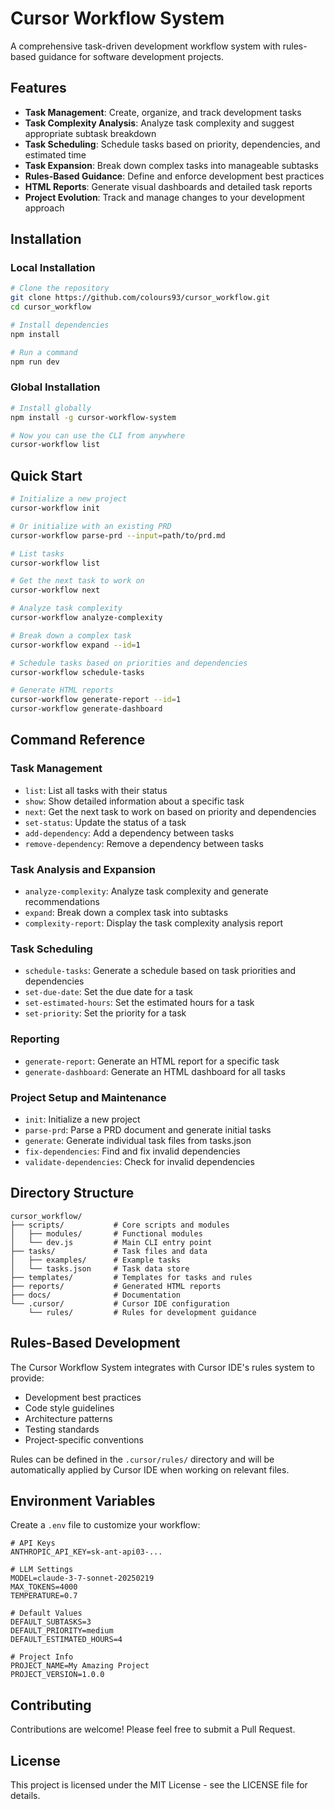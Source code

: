# Cursor Workflow System

A comprehensive task-driven development workflow system with rules-based guidance for software development projects.

## Features

- **Task Management**: Create, organize, and track development tasks
- **Task Complexity Analysis**: Analyze task complexity and suggest appropriate subtask breakdown
- **Task Scheduling**: Schedule tasks based on priority, dependencies, and estimated time
- **Task Expansion**: Break down complex tasks into manageable subtasks
- **Rules-Based Guidance**: Define and enforce development best practices
- **HTML Reports**: Generate visual dashboards and detailed task reports
- **Project Evolution**: Track and manage changes to your development approach

## Installation

### Local Installation

```bash
# Clone the repository
git clone https://github.com/colours93/cursor_workflow.git
cd cursor_workflow

# Install dependencies
npm install

# Run a command
npm run dev
```

### Global Installation

```bash
# Install globally
npm install -g cursor-workflow-system

# Now you can use the CLI from anywhere
cursor-workflow list
```

## Quick Start

```bash
# Initialize a new project
cursor-workflow init

# Or initialize with an existing PRD
cursor-workflow parse-prd --input=path/to/prd.md

# List tasks
cursor-workflow list

# Get the next task to work on
cursor-workflow next

# Analyze task complexity
cursor-workflow analyze-complexity

# Break down a complex task
cursor-workflow expand --id=1

# Schedule tasks based on priorities and dependencies
cursor-workflow schedule-tasks

# Generate HTML reports
cursor-workflow generate-report --id=1
cursor-workflow generate-dashboard
```

## Command Reference

### Task Management

- `list`: List all tasks with their status
- `show`: Show detailed information about a specific task
- `next`: Get the next task to work on based on priority and dependencies
- `set-status`: Update the status of a task
- `add-dependency`: Add a dependency between tasks
- `remove-dependency`: Remove a dependency between tasks

### Task Analysis and Expansion

- `analyze-complexity`: Analyze task complexity and generate recommendations
- `expand`: Break down a complex task into subtasks
- `complexity-report`: Display the task complexity analysis report

### Task Scheduling

- `schedule-tasks`: Generate a schedule based on task priorities and dependencies
- `set-due-date`: Set the due date for a task
- `set-estimated-hours`: Set the estimated hours for a task
- `set-priority`: Set the priority for a task

### Reporting

- `generate-report`: Generate an HTML report for a specific task
- `generate-dashboard`: Generate an HTML dashboard for all tasks

### Project Setup and Maintenance

- `init`: Initialize a new project
- `parse-prd`: Parse a PRD document and generate initial tasks
- `generate`: Generate individual task files from tasks.json
- `fix-dependencies`: Find and fix invalid dependencies
- `validate-dependencies`: Check for invalid dependencies

## Directory Structure

```
cursor_workflow/
├── scripts/           # Core scripts and modules
│   ├── modules/       # Functional modules
│   └── dev.js         # Main CLI entry point
├── tasks/             # Task files and data
│   ├── examples/      # Example tasks
│   └── tasks.json     # Task data store
├── templates/         # Templates for tasks and rules
├── reports/           # Generated HTML reports
├── docs/              # Documentation
└── .cursor/           # Cursor IDE configuration
    └── rules/         # Rules for development guidance
```

## Rules-Based Development

The Cursor Workflow System integrates with Cursor IDE's rules system to provide:

- Development best practices
- Code style guidelines
- Architecture patterns
- Testing standards
- Project-specific conventions

Rules can be defined in the `.cursor/rules/` directory and will be automatically applied by Cursor IDE when working on relevant files.

## Environment Variables

Create a `.env` file to customize your workflow:

```
# API Keys
ANTHROPIC_API_KEY=sk-ant-api03-...

# LLM Settings
MODEL=claude-3-7-sonnet-20250219
MAX_TOKENS=4000
TEMPERATURE=0.7

# Default Values
DEFAULT_SUBTASKS=3
DEFAULT_PRIORITY=medium
DEFAULT_ESTIMATED_HOURS=4

# Project Info
PROJECT_NAME=My Amazing Project
PROJECT_VERSION=1.0.0
```

## Contributing

Contributions are welcome! Please feel free to submit a Pull Request.

## License

This project is licensed under the MIT License - see the LICENSE file for details.

